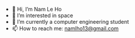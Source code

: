 - 👋 Hi, I’m Nam Le Ho
- 👀 I’m interested in space
- 🌱 I’m currently a computer engineering student
- 📫 How to reach me: namlho13@gmail.com

